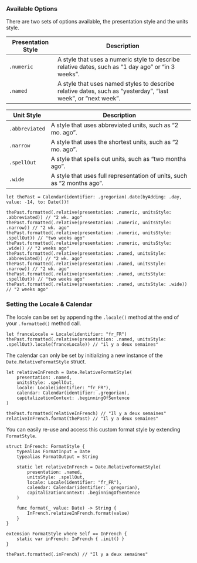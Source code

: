 ---
---
### Available Options

There are two sets of options available, the presentation style and the units style.

| Presentation Style | Description                                                                                                  |
| ------------------ | ------------------------------------------------------------------------------------------------------------ |
| `.numeric`         | A style that uses a numeric style to describe relative dates, such as “1 day ago” or “in 3 weeks”.           |
| `.named`           | A style that uses named styles to describe relative dates, such as “yesterday”, “last week”, or “next week”. |

| Unit Style     | Description                                                             |
| -------------- | ----------------------------------------------------------------------- |
| `.abbreviated` | A style that uses abbreviated units, such as “2 mo. ago”.               |
| `.narrow`      | A style that uses the shortest units, such as “2 mo. ago”.              |
| `.spellOut`    | A style that spells out units, such as “two months ago”.                |
| `.wide`        | A style that uses full representation of units, such as “2 months ago”. |

```
let thePast = Calendar(identifier: .gregorian).date(byAdding: .day, value: -14, to: Date())!

thePast.formatted(.relative(presentation: .numeric, unitsStyle: .abbreviated)) // "2 wk. ago"
thePast.formatted(.relative(presentation: .numeric, unitsStyle: .narrow)) // "2 wk. ago"
thePast.formatted(.relative(presentation: .numeric, unitsStyle: .spellOut)) // "two weeks ago"
thePast.formatted(.relative(presentation: .numeric, unitsStyle: .wide)) // "2 weeks ago"
thePast.formatted(.relative(presentation: .named, unitsStyle: .abbreviated)) // "2 wk. ago"
thePast.formatted(.relative(presentation: .named, unitsStyle: .narrow)) // "2 wk. ago"
thePast.formatted(.relative(presentation: .named, unitsStyle: .spellOut)) // "two weeks ago"
thePast.formatted(.relative(presentation: .named, unitsStyle: .wide)) // "2 weeks ago"
```

### Setting the Locale & Calendar

The locale can be set by appending the `.locale()` method at the end of your `.formatted()` method call.

```
let franceLocale = Locale(identifier: "fr_FR")
thePast.formatted(.relative(presentation: .named, unitsStyle: .spellOut).locale(franceLocale)) // "il y a deux semaines"
```

The calendar can only be set by initializing a new instance of the `Date.RelativeFormatStyle` struct.

```
let relativeInFrench = Date.RelativeFormatStyle(
    presentation: .named,
    unitsStyle: .spellOut,
    locale: Locale(identifier: "fr_FR"),
    calendar: Calendar(identifier: .gregorian),
    capitalizationContext: .beginningOfSentence
)

thePast.formatted(relativeInFrench) // "Il y a deux semaines"
relativeInFrench.format(thePast) // "Il y a deux semaines"
```

You can easily re-use and access this custom format style by extending `FormatStyle`.

```
struct InFrench: FormatStyle {
    typealias FormatInput = Date
    typealias FormatOutput = String

    static let relativeInFrench = Date.RelativeFormatStyle(
        presentation: .named,
        unitsStyle: .spellOut,
        locale: Locale(identifier: "fr_FR"),
        calendar: Calendar(identifier: .gregorian),
        capitalizationContext: .beginningOfSentence
    )

    func format(_ value: Date) -> String {
        InFrench.relativeInFrench.format(value)
    }
}

extension FormatStyle where Self == InFrench {
    static var inFrench: InFrench { .init() }
}

thePast.formatted(.inFrench) // "Il y a deux semaines"
```